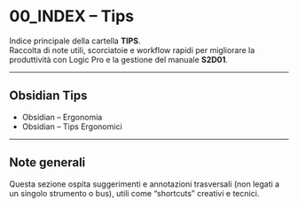 # 00_INDEX – Tips

Indice principale della cartella **TIPS**.  
Raccolta di note utili, scorciatoie e workflow rapidi per migliorare la produttività con Logic Pro e la gestione del manuale **S2D01**.

---

## Obsidian Tips
- Obsidian – Ergonomia
- Obsidian – Tips Ergonomici

---

## Note generali
Questa sezione ospita suggerimenti e annotazioni trasversali (non legati a un singolo strumento o bus), utili come “shortcuts” creativi e tecnici.
